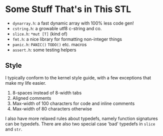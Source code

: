 # Some Stuff That's in This STL

- `dynarray.h`: a fast dynamic array with 100% less code gen!
- `cstring.h`: a growable utf8 c-string and co.
- `slice.h`: `*mut [T]` (kind of)
- `fmt.h`: a nice library for formatting non-integer things
- `panic.h`: `PANIC()` `TODO()` etc. macros
- `assert.h`: some testing helpers

## Style

I typically conform to the kernel style guide, with a few exceptions that make
my life easier.

1. 8-spaces instead of 8-width tabs
2. Aligned comments
3. Max-width of 100 characters for code and inline comments
4. Max-width of 80 characters otherwise

I also have more relaxed rules about typedefs, namely function signatures can 
be typedefs. There are also two special case 'bad' typedefs in `slice` and 
`str`.
